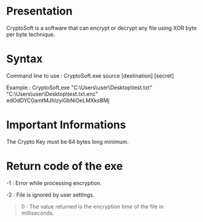 # Presentation

CryptoSoft is a software that can encrypt or decrypt any file using XOR byte per byte technique.

# Syntax

Command line to use : CryptoSoft.exe source [destination] [secret]

Example : CryptoSoft.exe "C:\Users\user\Desktop\test.txt" "C:\Users\user\Desktop\test.txt.enc" edOdDYC0amtMJhlzyiGbNiOeLMXksBMj

# Important Informations

The Crypto Key must be 64 bytes long minimum.

# Return code of the exe

-1 : Error while processing encryption.

-2 : File is ignored by user settings.

> 0 : The value returned is the encryption time of the file in milliseconds.
